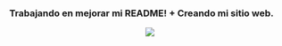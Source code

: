### Trabajando en mejorar mi README! + Creando mi sitio web.

<!-- TODO: https://shields.io/category/social -->
<!-- TODO: https://shields.io/category/social -->

<p align="middle">
<img src="https://github-readme-stats.vercel.app/api?username=cfuendesign&show_icons=true&bg_color=22272e&title_color=adbac7&icon_color=636e7b&text_color=adbac7&border_color=444c56">
</p>
